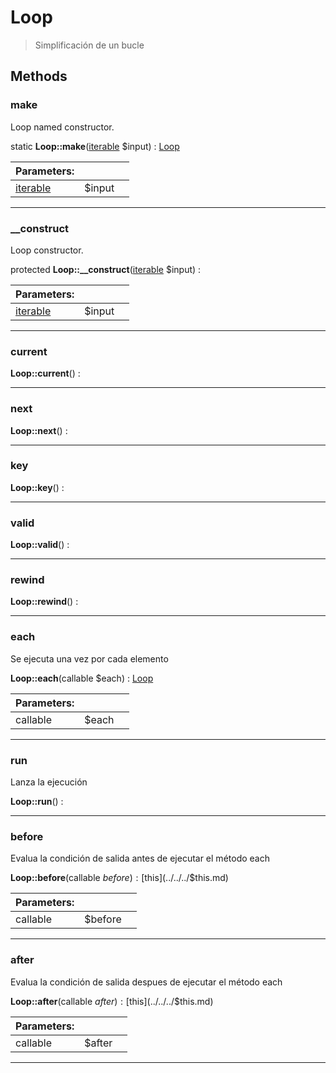 
                                                                                                                                            
    
# Loop


> Simplificación de un bucle
>
> 








## Methods

### make
Loop named constructor.


static **Loop::make**([iterable](../../../iterable.md) $input) : [Loop](../../../Loop.md)


|Parameters: | | |
| --- | --- | --- |
|[iterable](../../../iterable.md) |$input |  |

---


### __construct
Loop constructor.


protected **Loop::__construct**([iterable](../../../iterable.md) $input) : 


|Parameters: | | |
| --- | --- | --- |
|[iterable](../../../iterable.md) |$input |  |

---


### current



**Loop::current**() : 



---


### next



**Loop::next**() : 



---


### key



**Loop::key**() : 



---


### valid



**Loop::valid**() : 



---


### rewind



**Loop::rewind**() : 



---


### each
Se ejecuta una vez por cada elemento


**Loop::each**(callable $each) : [Loop](../../../Loop.md)


|Parameters: | | |
| --- | --- | --- |
|callable |$each |  |

---


### run
Lanza la ejecución


**Loop::run**() : 



---


### before
Evalua la condición de salida antes de ejecutar el método each


**Loop::before**(callable $before) : [$this](../../../$this.md)


|Parameters: | | |
| --- | --- | --- |
|callable |$before |  |

---


### after
Evalua la condición de salida despues de ejecutar el método each


**Loop::after**(callable $after) : [$this](../../../$this.md)


|Parameters: | | |
| --- | --- | --- |
|callable |$after |  |

---


                                                                                                                                                                                                                                                                                                                                                                                                            
    
                                                                                                                                                                                                                                                                             
                